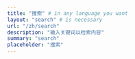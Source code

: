 ```yaml
---
title: "搜索" # in any language you want
layout: "search" # is necessary
url: "/zh/search"
description: "输入关键词以检索内容"
summary: "search"
placeholder: "搜索"
---
```

